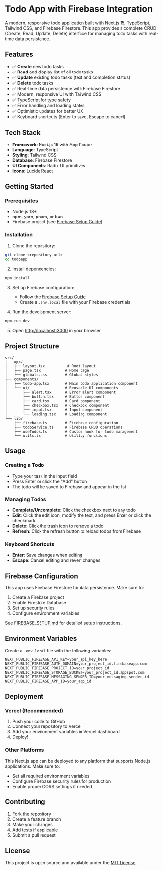 # Todo App with Firebase Integration

A modern, responsive todo application built with Next.js 15, TypeScript, Tailwind CSS, and Firebase Firestore. This app provides a complete CRUD (Create, Read, Update, Delete) interface for managing todo tasks with real-time data persistence.

## Features

- ✅ **Create** new todo tasks
- ✅ **Read** and display list of all todo tasks
- ✅ **Update** existing todo tasks (text and completion status)
- ✅ **Delete** todo tasks
- ✅ Real-time data persistence with Firebase Firestore
- ✅ Modern, responsive UI with Tailwind CSS
- ✅ TypeScript for type safety
- ✅ Error handling and loading states
- ✅ Optimistic updates for better UX
- ✅ Keyboard shortcuts (Enter to save, Escape to cancel)

## Tech Stack

- **Framework**: Next.js 15 with App Router
- **Language**: TypeScript
- **Styling**: Tailwind CSS
- **Database**: Firebase Firestore
- **UI Components**: Radix UI primitives
- **Icons**: Lucide React

## Getting Started

### Prerequisites

- Node.js 18+ 
- npm, yarn, pnpm, or bun
- Firebase project (see [Firebase Setup Guide](./FIREBASE_SETUP.md))

### Installation

1. Clone the repository:
```bash
git clone <repository-url>
cd todoapp
```

2. Install dependencies:
```bash
npm install
```

3. Set up Firebase configuration:
   - Follow the [Firebase Setup Guide](./FIREBASE_SETUP.md)
   - Create a `.env.local` file with your Firebase credentials

4. Run the development server:
```bash
npm run dev
```

5. Open [http://localhost:3000](http://localhost:3000) in your browser

## Project Structure

```
src/
├── app/
│   ├── layout.tsx          # Root layout
│   ├── page.tsx           # Home page
│   └── globals.css        # Global styles
├── components/
│   ├── todo-app.tsx       # Main todo application component
│   └── ui/                # Reusable UI components
│       ├── alert.tsx      # Error alert component
│       ├── button.tsx     # Button component
│       ├── card.tsx       # Card component
│       ├── checkbox.tsx   # Checkbox component
│       ├── input.tsx      # Input component
│       └── loading.tsx    # Loading component
└── lib/
    ├── firebase.ts        # Firebase configuration
    ├── todoService.ts     # Firebase CRUD operations
    ├── useTodos.ts        # Custom hook for todo management
    └── utils.ts           # Utility functions
```

## Usage

### Creating a Todo
- Type your task in the input field
- Press Enter or click the "Add" button
- The todo will be saved to Firebase and appear in the list

### Managing Todos
- **Complete/Uncomplete**: Click the checkbox next to any todo
- **Edit**: Click the edit icon, modify the text, and press Enter or click the checkmark
- **Delete**: Click the trash icon to remove a todo
- **Refresh**: Click the refresh button to reload todos from Firebase

### Keyboard Shortcuts
- **Enter**: Save changes when editing
- **Escape**: Cancel editing and revert changes

## Firebase Configuration

This app uses Firebase Firestore for data persistence. Make sure to:

1. Create a Firebase project
2. Enable Firestore Database
3. Set up security rules
4. Configure environment variables

See [FIREBASE_SETUP.md](./FIREBASE_SETUP.md) for detailed setup instructions.

## Environment Variables

Create a `.env.local` file with the following variables:

```env
NEXT_PUBLIC_FIREBASE_API_KEY=your_api_key_here
NEXT_PUBLIC_FIREBASE_AUTH_DOMAIN=your_project_id.firebaseapp.com
NEXT_PUBLIC_FIREBASE_PROJECT_ID=your_project_id
NEXT_PUBLIC_FIREBASE_STORAGE_BUCKET=your_project_id.appspot.com
NEXT_PUBLIC_FIREBASE_MESSAGING_SENDER_ID=your_messaging_sender_id
NEXT_PUBLIC_FIREBASE_APP_ID=your_app_id
```

## Deployment

### Vercel (Recommended)

1. Push your code to GitHub
2. Connect your repository to Vercel
3. Add your environment variables in Vercel dashboard
4. Deploy!

### Other Platforms

This Next.js app can be deployed to any platform that supports Node.js applications. Make sure to:

- Set all required environment variables
- Configure Firebase security rules for production
- Enable proper CORS settings if needed

## Contributing

1. Fork the repository
2. Create a feature branch
3. Make your changes
4. Add tests if applicable
5. Submit a pull request

## License

This project is open source and available under the [MIT License](LICENSE).
